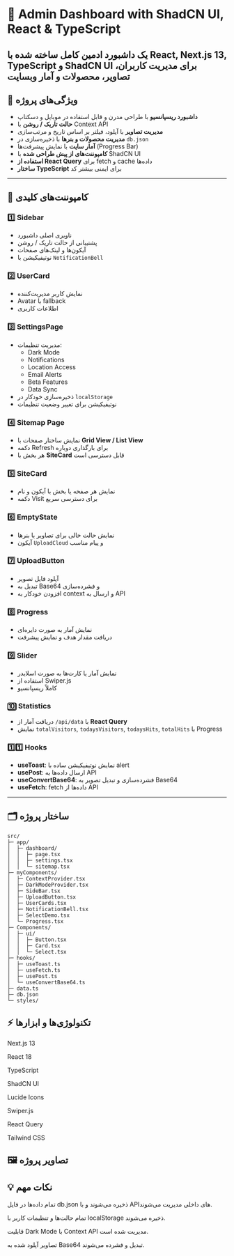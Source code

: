 # 🚀 Admin Dashboard with ShadCN UI, React & TypeScript
## یک داشبورد ادمین کامل ساخته شده با **React**, **Next.js 13**, **TypeScript** و **ShadCN UI** برای مدیریت کاربران، تصاویر، محصولات و آمار وبسایت

## 🎯 ویژگی‌های پروژه

- **داشبورد ریسپانسیو** با طراحی مدرن و قابل استفاده در موبایل و دسکتاپ
- **حالت تاریک / روشن** با Context API
- **مدیریت تصاویر** با آپلود، فیلتر بر اساس تاریخ و مرتب‌سازی
- **مدیریت محصولات و بنرها** با ذخیره‌سازی در `db.json`
- **آمار سایت** با نمایش پیشرفت‌ها (Progress Bar)
- **کامپوننت‌های از پیش طراحی شده** با ShadCN UI
- **استفاده از React Query** برای fetch و cache داده‌ها
- **ساختار TypeScript** برای ایمنی بیشتر کد

---

## 🧩 کامپوننت‌های کلیدی

### 1️⃣ Sidebar
- ناوبری اصلی داشبورد
- پشتیبانی از حالت تاریک / روشن
- آیکون‌ها و لینک‌های صفحات
- نوتیفیکیشن با `NotificationBell`

### 2️⃣ UserCard
- نمایش کاربر مدیریت‌کننده
- Avatar با fallback
- اطلاعات کاربری

### 3️⃣ SettingsPage
- مدیریت تنظیمات:  
  - Dark Mode  
  - Notifications  
  - Location Access  
  - Email Alerts  
  - Beta Features  
  - Data Sync  
- ذخیره‌سازی خودکار در `localStorage`  
- نوتیفیکیشن برای تغییر وضعیت تنظیمات

### 4️⃣ Sitemap Page
- نمایش ساختار صفحات با **Grid View / List View**  
- دکمه Refresh برای بارگذاری دوباره
- هر بخش با **SiteCard** قابل دسترسی است

### 5️⃣ SiteCard
- نمایش هر صفحه یا بخش با آیکون و نام
- دکمه Visit برای دسترسی سریع

### 6️⃣ EmptyState
- نمایش حالت خالی برای تصاویر یا بنرها
- آیکون `UploadCloud` و پیام مناسب

### 7️⃣ UploadButton
- آپلود فایل تصویر
- تبدیل به Base64 و فشرده‌سازی
- افزودن خودکار به context و ارسال به API

### 8️⃣ Progress
- نمایش آمار به صورت دایره‌ای
- دریافت مقدار هدف و نمایش پیشرفت

### 9️⃣ Slider
- نمایش آمار یا کارت‌ها به صورت اسلایدر
- استفاده از Swiper.js
- کاملاً ریسپانسیو

### 🔟 Statistics
- دریافت آمار از `/api/data` با **React Query**
- نمایش `totalVisitors`, `todaysVisitors`, `todaysHits`, `totalHits` با Progress

### 1️⃣1️⃣ Hooks
- **useToast**: نمایش نوتیفیکیشن ساده با alert  
- **usePost**: ارسال داده‌ها به API
- **useConvertBase64**: فشرده‌سازی و تبدیل تصویر به Base64
- **useFetch**: fetch داده‌ها از API  

---

## 🗂️ ساختار پروژه

```text
src/
├─ app/
│  ├─ dashboard/
│  │  ├─ page.tsx
│  │  ├─ settings.tsx
│  │  └─ sitemap.tsx
├─ myComponents/
│  ├─ ContextProvider.tsx
│  ├─ DarkModeProvider.tsx
│  ├─ SideBar.tsx
│  ├─ UploadButton.tsx
│  ├─ UserCards.tsx
│  ├─ NotificationBell.tsx
│  ├─ SelectDemo.tsx
│  └─ Progress.tsx
├─ Components/
│  ├─ ui/
│  │  ├─ Button.tsx
│  │  ├─ Card.tsx
│  │  └─ Select.tsx
├─ hooks/
│  ├─ useToast.ts
│  ├─ useFetch.ts
│  ├─ usePost.ts
│  └─ useConvertBase64.ts
├─ data.ts
├─ db.json
└─ styles/
```




## ⚡ تکنولوژی‌ها و ابزارها

Next.js 13

React 18

TypeScript

ShadCN UI

Lucide Icons

Swiper.js

React Query

Tailwind CSS


## 🖼️ تصاویر پروژه


## 💡 نکات مهم

تمام داده‌ها در فایل db.json ذخیره می‌شوند و با APIهای داخلی مدیریت می‌شوند.

تمام حالت‌ها و تنظیمات کاربر با localStorage ذخیره می‌شوند.

قابلیت Dark Mode با Context API مدیریت شده است.

تصاویر آپلود شده به Base64 تبدیل و فشرده می‌شوند.
